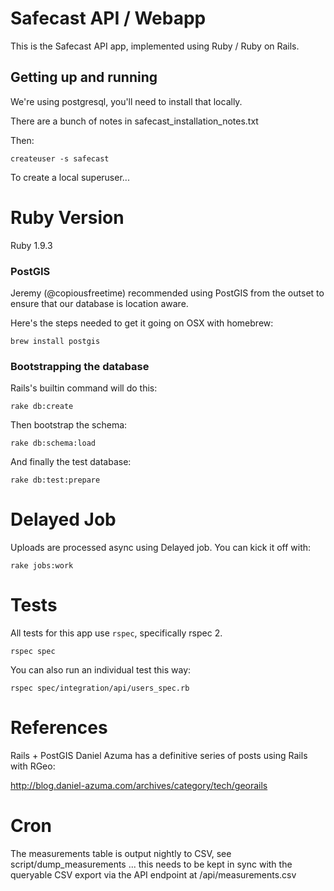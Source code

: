 # Safecast API / Webapp #

This is the Safecast API app, implemented using Ruby / Ruby on Rails.

## Getting up and running ##

We're using postgresql, you'll need to install that locally.

There are a bunch of notes in safecast_installation_notes.txt

Then:

    createuser -s safecast

To create a local superuser...


# Ruby Version #

Ruby 1.9.3

### PostGIS ###

Jeremy (@copiousfreetime) recommended using PostGIS from the outset to ensure
that our database is location aware.

Here's the steps needed to get it going on OSX with homebrew:

    brew install postgis

### Bootstrapping the database ###

Rails's builtin command will do this:

    rake db:create

Then bootstrap the schema:

    rake db:schema:load
    
And finally the test database:

    rake db:test:prepare

# Delayed Job #

Uploads are processed async using Delayed job. You can kick it off with:

    rake jobs:work

# Tests #

All tests for this app use `rspec`, specifically rspec 2.

    rspec spec

You can also run an individual test this way:

    rspec spec/integration/api/users_spec.rb

# References #

Rails + PostGIS
  Daniel Azuma has a definitive series of posts using Rails with RGeo:

  http://blog.daniel-azuma.com/archives/category/tech/georails

# Cron #

The measurements table is output nightly to CSV, see script/dump_measurements ... this needs to be kept in sync with the queryable CSV export via the API endpoint at /api/measurements.csv